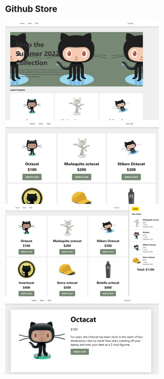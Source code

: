 <h1> Github Store </h1>


<img  src="github1.png" alt="github"/>
<img  src="github.png" alt="github"/>
<img  src="github3.png" alt="github"/>
<img  src="github2.png" alt="github"/>
